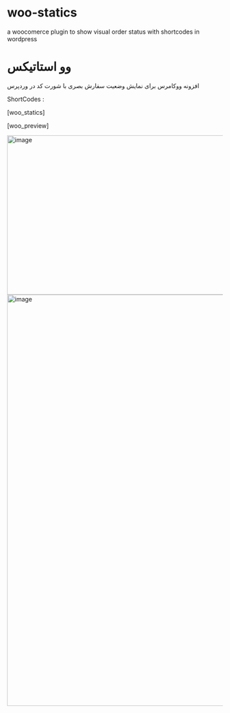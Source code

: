 # woo-statics
a woocomerce plugin to show visual order status with shortcodes in wordpress

# وو استاتیکس
افزونه ووکامرس برای نمایش وضعیت سفارش بصری با شورت کد در وردپرس


ShortCodes :

[woo_statics]

[woo_preview]

<img width="1263" height="371" alt="image" src="https://github.com/user-attachments/assets/5f78f732-1d0e-4ea3-a17f-e6f87aca23f4" />


<img width="1261" height="958" alt="image" src="https://github.com/user-attachments/assets/d2d5291e-e55f-449d-acbb-282fdd8d0352" />

